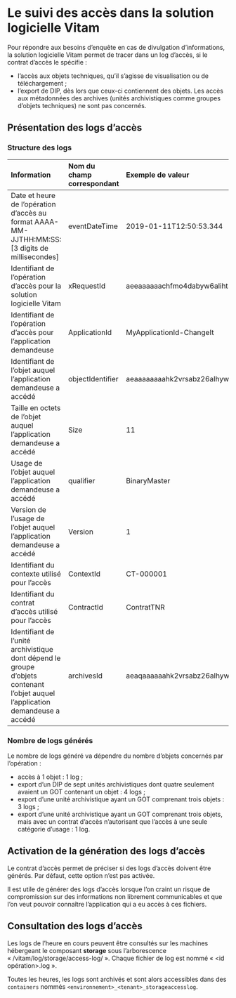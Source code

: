Le suivi des accès dans la solution logicielle Vitam
====

Pour répondre aux besoins d’enquête en cas de divulgation d’informations, la solution logicielle Vitam permet de tracer dans un log d’accès, si le contrat d’accès le spécifie :
- l’accès aux objets techniques, qu’il s’agisse de visualisation ou de téléchargement ;
- l’export de DIP, dès lors que ceux-ci contiennent des objets.
Les accès aux métadonnées des archives (unités archivistiques comme groupes d’objets techniques) ne sont pas concernés.


Présentation des logs d’accès
---
### Structure des logs

|Information|Nom du champ correspondant|Exemple de valeur|
|:----|:-----|:-----|
|Date et heure de l’opération d’accès au format AAAA-MM-JJTHH:MM:SS:[3 digits de millisecondes]|eventDateTime|2019-01-11T12:50:53.344|
|Identifiant de l’opération d’accès pour la solution logicielle Vitam|xRequestId|aeeaaaaaachfmo4dabyw6aliht3q74aaaaaq|
|Identifiant de l’opération d’accès pour l’application demandeuse|ApplicationId|MyApplicationId-ChangeIt|
|Identifiant de l’objet auquel l’application demandeuse a accédé|objectIdentifier|aeaaaaaaaahk2vrsabz26alhywthyoaaaaba|
|Taille en octets de l’objet auquel l’application demandeuse a accédé|Size|11|
|Usage de l’objet auquel l’application demandeuse a accédé|qualifier|BinaryMaster|
|Version de l’usage de l’objet auquel l’application demandeuse a accédé|Version|1|
|Identifiant du contexte utilisé pour l’accès|ContextId|CT-000001|
|Identifiant du contrat d’accès utilisé pour l’accès|ContractId|ContratTNR|
|Identifiant de l’unité archivistique dont dépend le groupe d’objets contenant l’objet auquel l’application demandeuse a accédé|archivesId|aeaqaaaaaahk2vrsabz26alhywthzbaaaaea|



### Nombre de logs générés
Le nombre de logs généré va dépendre du nombre d’objets concernés par l’opération :
- accès à 1 objet : 1 log ;
- export d’un DIP de sept unités archivistiques dont quatre seulement avaient un GOT contenant un objet : 4 logs ;
- export d’une unité archivistique ayant un GOT comprenant trois objets : 3 logs ;
- export d’une unité archivistique ayant un GOT comprenant trois objets, mais avec un contrat d’accès n’autorisant que l’accès à une seule catégorie d’usage : 1 log.


Activation de la génération des logs d’accès
---
Le contrat d’accès permet de préciser si des logs d’accès doivent être générés. Par défaut, cette option n’est pas activée.

Il est utile de générer des logs d’accès lorsque l’on craint un risque de compromission sur des informations non librement communicables et que l’on veut pouvoir connaître l’application qui a eu accès à ces fichiers.


Consultation des logs d’accès
---
Les logs de l’heure en cours peuvent être consultés sur les machines hébergeant le composant **storage** sous l’arborescence « /vitam/log/storage/access-log/ ». Chaque fichier de log est nommé « <tenant>_<date>_<id opération>.log ».

Toutes les heures, les logs sont archivés et sont alors accessibles dans des `containers` nommés ``<environnement>_<tenant>_storageaccesslog``.

